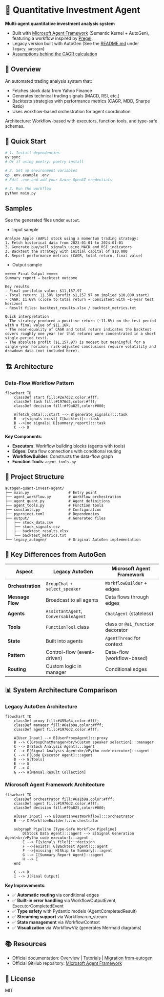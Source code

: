 # 💸 Quantitative Investment Agent

**Multi-agent quantitative investment analysis system**  

- Built with [Microsoft Agent Framework](https://github.com/microsoft/agent-framework) (Semantic Kernel + AutoGen), featuring a workflow inspired by [Pregel](https://research.google/pubs/pub37252/).  
- Legacy version built with AutoGen (See the [README.md](./legacy_autogen/README.md) under `legacy_autogen`)
- [Assumptions behind the CAGR calculation](./legacy_autogen/README.md/#cagr-calculation)

## 📖 Overview

An automated trading analysis system that:
- Fetches stock data from Yahoo Finance
- Generates technical trading signals (MACD, RSI, etc.)
- Backtests strategies with performance metrics (CAGR, MDD, Sharpe Ratio)
- Uses workflow-based orchestration for agent coordination

Architecture: Workflow-based with executors, function tools, and type-safe schemas.

## 🚀 Quick Start

```bash
# 1. Install dependencies
uv sync
# Or if using poetry: poetry install

# 2. Set up environment variables
cp .env.example .env
# Edit .env and add your Azure OpenAI credentials

# 3. Run the workflow
python main.py
```

## Samples

See the generated files under `output`.

- Input sample
```
Analyze Apple (AAPL) stock using a momentum trading strategy:
1. Fetch historical data from 2023-01-01 to 2024-01-01
2. Generate buy/sell signals using MACD and RSI indicators
3. Backtest the strategy with initial capital of $10,000
4. Report performance metrics (CAGR, total return, final value)
```

- Output sample
```
===== Final Output =====
Summary report — backtest outcome

Key results
- Final portfolio value: $11,157.97
- Total return: 11.58% (profit $1,157.97 on implied $10,000 start)
- CAGR: 11.68% (close to total return → consistent with ~1-year test horizon)
- Result files: backtest_results.xlsx / backtest_metrics.txt

Quick interpretation
- The strategy produced a positive return (~11.6%) on the test period with a final value of $11.16k.
- The near-equality of CAGR and total return indicates the backtest covers roughly one year (or that returns were concentrated in a short single-period test).
- The absolute profit ($1,157.97) is modest but meaningful for a single-year horizon; risk-adjusted conclusions require volatility and drawdown data (not included here).
```

## 🏗️ Architecture

### Data-Flow Workflow Pattern

```mermaid
flowchart TD
    classDef start fill:#2e7d32,color:#fff;
    classDef task fill:#1976d2,color:#fff;
    classDef decision fill:#f9a825,color:#000;
    
    A[fetch_data]:::start --> B[generate_signals]:::task
    B -->|signals exist| C[backtest]:::task
    B -->|no signals| D[summary_report]:::task
    C --> D
```

**Key Components**:
- **Executors**: Workflow building blocks (agents with tools)
- **Edges**: Data flow connections with conditional routing
- **WorkflowBuilder**: Constructs the data-flow graph
- **Function Tools**: `agent_tools.py`

## 📁 Project Structure

```
autogen-quant-invest-agent/
├── main.py                  # Entry point
├── agent_workflow.py        # Workflow orchestration
├── agent_quant.py           # Agent definitions
├── agent_tools.py           # Function tools
├── constants.py             # Configuration
├── pyproject.toml           # Dependencies
├── output/                  # Generated files
│   ├── stock_data.csv
│   ├── stock_signals.csv
│   ├── backtest_results.xlsx
│   └── backtest_metrics.txt
└── legacy_autogen/          # Original AutoGen implementation
```

## 🔑 Key Differences from AutoGen

| Aspect | Legacy AutoGen | Microsoft Agent Framework |
|--------|---------------|--------------------------|
| **Orchestration** | `GroupChat` + `select_speaker` | `WorkflowBuilder` + edges |
| **Message Flow** | Broadcast to all agents | Data flows through edges |
| **Agents** | `AssistantAgent`, `ConversableAgent` | `ChatAgent` (stateless) |
| **Tools** | `FunctionTool` class | class or `@ai_function` decorator |
| **State** | Built into agents | `AgentThread` for context |
| **Pattern** | Control-flow (event-driven) | Data-flow (workflow-based) |
| **Routing** | Custom logic in manager | Conditional edges |

## 📊 System Architecture Comparison

### Legacy AutoGen Architecture

```mermaid
flowchart TD
    classDef proxy fill:#455a64,color:#fff;
    classDef manager fill:#6a1b9a,color:#fff;
    classDef agent fill:#1976d2,color:#fff;
    
    A[User Input] --> B[UserProxyAgent]:::proxy
    B --> C[GroupChatManager<br/>Custom speaker selection]:::manager
    C --> D[Stock Analysis Agent]:::agent
    C --> E[Signal Analysis Agent<br/>Pytho code executor]:::agent
    C --> F[Code Executor Agent]:::agent
    D --> G[Tools]
    E --> G
    F --> G
    G --> H[Manual Result Collection]
```

### Microsoft Agent Framework Architecture

```mermaid
flowchart TD
    classDef orchestrator fill:#6a1b9a,color:#fff;
    classDef agent fill:#1976d2,color:#fff;
    classDef decision fill:#f9a825,color:#000;
    
    A[User Input] --> B[QuantInvestWorkflow]:::orchestrator
    B --> C[WorkflowBuilder]:::orchestrator
    
    subgraph Pipeline [Type-Safe Workflow Pipeline]
        D[Stock Data Agent]:::agent --> E[Signal Generation Agent<br/>Pytho code executor]:::agent
        E --> F{signals file?}:::decision
        F -->|exists| G[Backtest Agent]:::agent
        F -->|missing| H[Skip to Summary]:::agent
        G --> I[Summary Report Agent]:::agent
        H --> I
    end
    
    C --> D
    I --> J[Final Output]
```

**Key Improvements**:
- ✅ **Automatic routing** via conditional edges
- ✅ **Built-in error handling** via WorkflowOutputEvent, ExecutorCompletedEvent
- ✅ **Type safety** with Pydantic models (AgentCompletedResult)
- ✅ **Streaming support** via Workflow.run_stream
- ✅ **State management** via WorkflowContext
- ✅ **Visualization** via WorkflowViz (generates Mermaid diagrams)

## 📚 Resources

- Official documentation: [Overview](https://learn.microsoft.com/en-us/agent-framework/user-guide/workflows/overview) | [Tutorials](https://learn.microsoft.com/en-us/agent-framework/tutorials/overview) |  [Migration from-autogen](https://learn.microsoft.com/en-us/agent-framework/migration-guide/)
- Official GitHub repository: [Microsoft Agent Framework](https://github.com/microsoft/agent-framework)

## 📝 License

MIT
